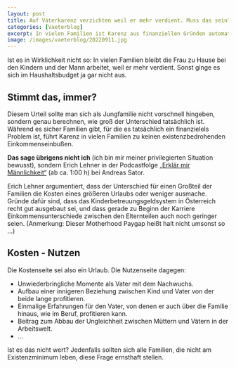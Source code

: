 ```yaml
---
layout: post
title: Auf Väterkarenz verzichten weil er mehr verdient. Muss das sein?
categories: [Vaeterblog]
excerpt: In vielen Familien ist Karenz aus finanziellen Gründen automatisch Frauensache. Bei näherer Betrachtung zeigt sich - das müsste vielleicht gar nicht sein.
image: /images/vaeterblog/20220911.jpg
---
```


Ist es in Wirklichkeit nicht so: In vielen Familien bleibt die Frau zu Hause bei den Kindern und der Mann arbeitet, weil er mehr verdient. Sonst ginge es sich im Haushaltsbudget ja gar nicht aus.

## Stimmt das, immer?

Diesem Urteil sollte man sich als Jungfamilie nicht vorschnell hingeben, sondern genau berechnen, wie groß der Unterschied tatsächlich ist. Während es sicher Familien gibt, für die es tatsächlich ein finanzielels Problem ist, führt Karenz in vielen Familien zu keinen existenzbedrohenden Einkommenseinbußen.

**Das sage übrigens nicht ich** (ich bin mir meiner privilegierten Situation bewusst), sondern Erich Lehner in der Podcastfolge [„Erklär mir Männlichkeit“](https://erklärmir.at/2022/11/01/232-erklaer-mir-maennlichkeit/) (ab ca. 1:00 h) bei Andreas Sator.

Erich Lehner argumentiert, dass der Unterschied für einen Großteil der Familien die Kosten eines größeren Urlaubs oder weniger ausmache. Gründe dafür sind, dass das Kinderbetreuungsgeldsystem in Österreich recht gut ausgebaut sei, und dass gerade zu Beginn der Karriere Einkommensunterschiede zwischen den Elternteilen auch noch geringer seien. (Anmerkung: Dieser Motherhood Paygap heißt halt nicht umsonst so …)

## Kosten - Nutzen

Die Kostenseite sei also ein Urlaub. Die Nutzenseite dagegen:

- Unwiederbringliche Momente als Vater mit dem Nachwuchs.
- Aufbau einer innigeren Beziehung zwischen Kind und Vater von der beide lange profitieren.
- Einmalige Erfahrungen für den Vater, von denen er auch über die Familie hinaus, wie im Beruf, profitieren kann.
- Beitrag zum Abbau der Ungleichheit zwischen Müttern und Vätern in der Arbeitswelt.
- …

Ist es das nicht wert? Jedenfalls sollten sich alle Familien, die nicht am Existenzminimum leben, diese Frage ernsthaft stellen.
